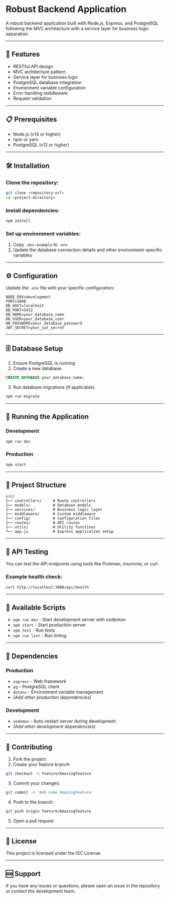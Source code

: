 # Robust Backend Application

A robust backend application built with Node.js, Express, and PostgreSQL following the MVC architecture with a service layer for business logic separation.

---

## 🚀 Features

- RESTful API design
- MVC architecture pattern
- Service layer for business logic
- PostgreSQL database integration
- Environment variable configuration
- Error handling middleware
- Request validation

---

## 📋 Prerequisites

- Node.js (v14 or higher)
- npm or yarn
- PostgreSQL (v12 or higher)

---

## 🛠️ Installation

### Clone the repository:
```bash
git clone <repository-url>
cd <project-directory>
```

### Install dependencies:
```bash
npm install
```

### Set up environment variables:
1. Copy `.env.example` to `.env`
2. Update the database connection details and other environment-specific variables

---

## ⚙️ Configuration

Update the `.env` file with your specific configuration:

```env
NODE_ENV=development
PORT=3000
DB_HOST=localhost
DB_PORT=5432
DB_NAME=your_database_name
DB_USER=your_database_user
DB_PASSWORD=your_database_password
JWT_SECRET=your_jwt_secret
```

---

## 🗄️ Database Setup

1. Ensure PostgreSQL is running
2. Create a new database:
```sql
CREATE DATABASE your_database_name;
```
3. Run database migrations (if applicable):
```bash
npm run migrate
```

---

## 🚦 Running the Application

### Development
```bash
npm run dev
```

### Production
```bash
npm start
```

---

## 📁 Project Structure

```text
src/
├── controllers/     # Route controllers
├── models/          # Database models
├── services/        # Business logic layer
├── middleware/      # Custom middleware
├── config/          # Configuration files
├── routes/          # API routes
├── utils/           # Utility functions
└── app.js           # Express application setup
```

---

## 🧪 API Testing

You can test the API endpoints using tools like Postman, Insomnia, or curl.

### Example health check:
```bash
curl http://localhost:3000/api/health
```

---

## 📝 Available Scripts

- `npm run dev` - Start development server with nodemon
- `npm start` - Start production server
- `npm test` - Run tests
- `npm run lint` - Run linting

---

## 🔧 Dependencies

### Production
- `express` - Web framework
- `pg` - PostgreSQL client
- `dotenv` - Environment variable management
- *(Add other production dependencies)*

### Development
- `nodemon` - Auto-restart server during development
- *(Add other development dependencies)*

---

## 🤝 Contributing

1. Fork the project
2. Create your feature branch:
```bash
git checkout -b feature/AmazingFeature
```
3. Commit your changes:
```bash
git commit -m 'Add some AmazingFeature'
```
4. Push to the branch:
```bash
git push origin feature/AmazingFeature
```
5. Open a pull request

---

## 📄 License

This project is licensed under the ISC License.

---

## 🆘 Support

If you have any issues or questions, please open an issue in the repository or contact the development team.
